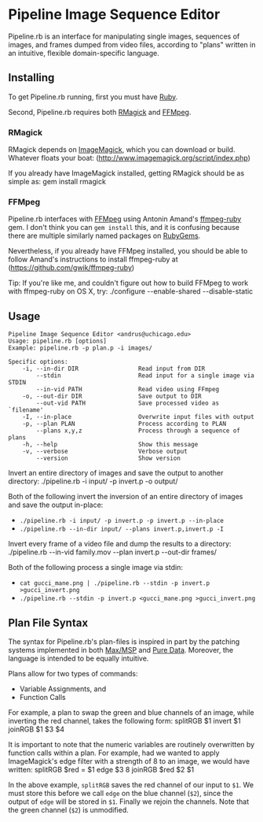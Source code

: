 # Pipeline Image Sequence Editor 
Pipeline.rb is an interface for manipulating single images, sequences of images, and frames dumped from video files, according to "plans" written in an intuitive, flexible domain-specific language.

## Installing
To get Pipeline.rb running, first you must have [Ruby](http://www.ruby-lang.org/en/downloads/).

Second, Pipeline.rb requires both [RMagick](https://github.com/rmagick/rmagick) and [FFMpeg](http://ffmpeg.org/download.html).

### RMagick
RMagick depends on [ImageMagick](http://www.imagemagick.org/), which you can download or build. Whatever floats your
boat: (http://www.imagemagick.org/script/index.php)

If you already have ImageMagick installed, getting RMagick should be as simple as:
	gem install rmagick

### FFMpeg
Pipeline.rb interfaces with [FFMpeg](http://ffmpeg.org/) using Antonin Amand's [ffmpeg-ruby](https://github.com/gwik/ffmpeg-ruby) gem. I don't think you can `gem install` this, and it is confusing because there are multiple similarly named packages on [RubyGems](rubygems.org).

Nevertheless, if you already have FFMpeg installed, you should be able to follow Amand's instructions to install ffmpeg-ruby at (https://github.com/gwik/ffmpeg-ruby)

Tip: If you're like me, and couldn't figure out how to build FFMpeg to work with ffmpeg-ruby on OS X, try:
	./configure --enable-shared --disable-static

## Usage
	Pipeline Image Sequence Editor <andrus@uchicago.edu>
	Usage: pipeline.rb [options]
	Example: pipeline.rb -p plan.p -i images/

	Specific options:
		-i, --in-dir DIR                 Read input from DIR
			--stdin                      Read input for a single image via STDIN
			--in-vid PATH                Read video using FFmpeg
		-o, --out-dir DIR                Save output to DIR
			--out-vid PATH               Save processed video as `filename'
		-I, --in-place                   Overwrite input files with output
		-p, --plan PLAN                  Process according to PLAN
			--plans x,y,z                Process through a sequence of plans
		-h, --help                       Show this message
		-v, --verbose                    Verbose output
			--version                    Show version

Invert an entire directory of images and save the output to another directory:
	./pipeline.rb -i input/ -p invert.p -o output/

Both of the following invert the inversion of an entire directory of images and save the output in-place:

* `./pipeline.rb -i input/ -p invert.p -p invert.p --in-place`
* `./pipeline.rb --in-dir input/ --plans invert.p,invert.p -I`

Invert every frame of a video file and dump the results to a directory:
	./pipeline.rb --in-vid family.mov --plan invert.p --out-dir frames/

Both of the following process a single image via stdin:

* `cat gucci_mane.png | ./pipeline.rb --stdin -p invert.p >gucci_invert.png`
* `./pipeline.rb --stdin -p invert.p <gucci_mane.png >gucci_invert.png`

## Plan File Syntax
The syntax for Pipeline.rb's plan-files is inspired in part by the patching systems implemented in both [Max/MSP](http://cycling74.com/) and [Pure Data](http://puredata.info/). Moreover, the language is intended to be equally intuitive.

Plans allow for two types of commands:

* Variable Assignments, and
* Function Calls

For example, a plan to swap the green and blue channels of an image, while inverting the red channel, takes the following form:
	splitRGB $1
	invert $1
	joinRGB $1 $3 $4

It is important to note that the numeric variables are routinely overwritten by function calls within a plan. For example, had we wanted to apply ImageMagick's edge filter with a strength of 8 to an image, we would have written:
	splitRGB
	$red = $1
	edge $3 8
	joinRGB $red $2 $1

In the above example, `splitRGB` saves the red channel of our input to `$1`. We must store this before we call `edge` on the blue channel (`$2`), since the output of `edge` will be stored in `$1`. Finally we rejoin the channels. Note that the green channel (`$2`) is unmodified.
